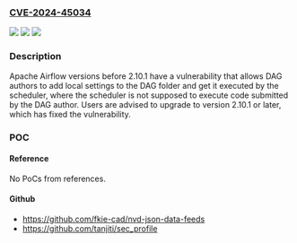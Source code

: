 ### [CVE-2024-45034](https://cve.mitre.org/cgi-bin/cvename.cgi?name=CVE-2024-45034)
![](https://img.shields.io/static/v1?label=Product&message=Apache%20Airflow&color=blue)
![](https://img.shields.io/static/v1?label=Version&message=0%3C%202.10.1%20&color=brighgreen)
![](https://img.shields.io/static/v1?label=Vulnerability&message=CWE-250%3A%20Execution%20with%20Unnecessary%20Privileges&color=brighgreen)

### Description

Apache Airflow versions before 2.10.1 have a vulnerability that allows DAG authors to add local settings to the DAG folder and get it executed by the scheduler, where the scheduler is not supposed to execute code submitted by the DAG author. Users are advised to upgrade to version 2.10.1 or later, which has fixed the vulnerability.

### POC

#### Reference
No PoCs from references.

#### Github
- https://github.com/fkie-cad/nvd-json-data-feeds
- https://github.com/tanjiti/sec_profile


